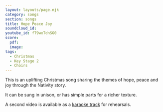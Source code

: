```yaml
---
layout: layouts/page.njk
category: songs
section: songs
title: Hope Peace Joy
soundcloud_id:
youtube_id: fT9wxTdnSG0
score:
  pdf:
  image:
tags:
  - Christmas
  - Key Stage 2
  - Choirs
---
```


This is an uplifting Christmas song sharing the themes of hope, peace and joy through the Nativity story.

It can be sung in unison, or has simple parts for a richer texture. 

A second video is available as a [karaoke track](https://www.youtube.com/watch?v=mDpZMQiIDBs) for rehearsals.
